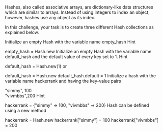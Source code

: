 Hashes, also called associative arrays, are dictionary-like data structures which are similar to arrays. Instead of using integers to index an object, however, hashes use any object as its index.

In this challenge, your task is to create three different Hash collections as explained below.

Initialize an empty Hash with the variable name empty_hash
Hint

empty_hash = Hash.new
Initialize an empty Hash with the variable name default_hash and the default value of every key set to 1.
Hint

default_hash = Hash.new(1)
or

default_hash = Hash.new
default_hash.default = 1
Initialize a hash with the variable name hackerrank and having the key-value pairs

"simmy", 100  
"vivmbbs",200
Hint

hackerrank = {"simmy" => 100, "vivmbbs" => 200}
Hash can be defined using a new method

hackerrank = Hash.new
hackerrank["simmy"] = 100
hackerrank["vivmbbs"] = 200
